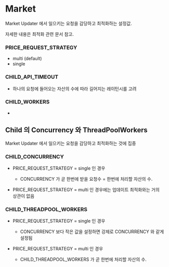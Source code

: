 # Market

Market Updater 에서 일으키는 요청을 감당하고 최적화하는 설정값.

자세한 내용은 최적화 관련 문서 참고.

### PRICE_REQUEST_STRATEGY
- multi (default)
- single

### CHILD_API_TIMEOUT
- 하나의 요청에 들어오는 자산의 수에 따라 길어지는 레이턴시를 고려

### CHILD_WORKERS
- 

## Child 의 Concurrency 와 ThreadPoolWorkers

Market Updater 에서 일으키는 요청을 감당하고 최적화하는 것에 집중

### CHILD_CONCURRENCY
- PRICE_REQUEST_STRATEGY = single 인 경우
  - CONCURRENCY 가 곧 한번에 받을 요청수 = 한번에 처리할 자산의 수.

- PRICE_REQUEST_STRATEGY = multi 인 경우에는 업데이트 최적화와는 거의 상관이 없음

### CHILD_THREADPOOL_WORKERS
- PRICE_REQUEST_STRATEGY = single 인 경우
  - CONCURRENCY 보다 작은 값을 설정하면 강제로 CONCURRENCY 와 같게 설정됨

- PRICE_REQUEST_STRATEGY = multi 인 경우
  - CHILD_THREADPOOL_WORKERS 가 곧 한번에 처리할 자산의 수.
